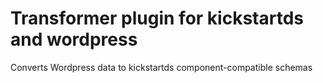 # Transformer plugin for kickstartds and wordpress

Converts Wordpress data to kickstartds component-compatible schemas